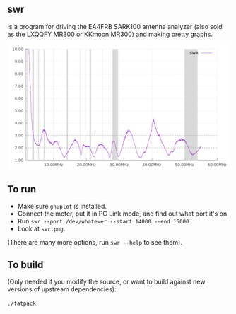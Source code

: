 ## swr

Is a program for driving the EA4FRB SARK100 antenna analyzer (also sold as the
LXQQFY MR300 or KKmoon MR300) and making pretty graphs.

![sample output](sample.png)

## To run

* Make sure `gnuplot` is installed.
* Connect the meter, put it in PC Link mode, and find out what port it's on.
* Run `swr --port /dev/whatever --start 14000 --end 15000`
* Look at `swr.png`.

(There are many more options, run `swr --help` to see them).

## To build

(Only needed if you modify the source, or want to build against new versions of
 upstream dependencies):

`./fatpack`
